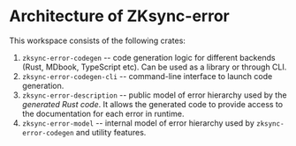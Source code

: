 # Architecture of ZKsync-error


This workspace consists of the following crates:

1. `zksync-error-codegen` -- code generation logic for different backends (Rust, MDbook, TypeScript etc). Can be used as a library or through CLI.
2. `zksync-error-codegen-cli` -- command-line interface to launch code generation.
3. `zksync-error-description` -- public model of error hierarchy used by the *generated Rust code*. It allows the generated code to provide access to the documentation for each error in runtime.
4. `zksync-error-model` -- internal model of error hierarchy used by `zksync-error-codegen` and utility features.

